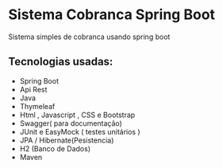 # Sistema Cobranca Spring Boot
Sistema simples de cobranca usando spring boot 

## Tecnologias usadas:
 - Spring Boot 
 - Api Rest
 - Java
 - Thymeleaf
 - Html , Javascript , CSS e Bootstrap
 - Swagger( para documentação)
 - JUnit e EasyMock ( testes unitários )
 - JPA / Hibernate(Pesistencia)
 - H2 (Banco de Dados)
 - Maven

